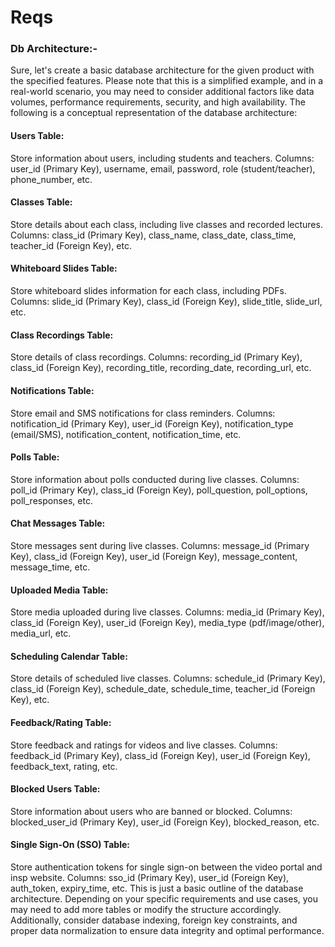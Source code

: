 


# Reqs


### Db Architecture:-

Sure, let's create a basic database architecture for the given product with the specified features. Please note that this is a simplified example, and in a real-world scenario, you may need to consider additional factors like data volumes, performance requirements, security, and high availability. The following is a conceptual representation of the database architecture:

#### Users Table:

Store information about users, including students and teachers.
Columns: user_id (Primary Key), username, email, password, role (student/teacher), phone_number, etc.


#### Classes Table:

Store details about each class, including live classes and recorded lectures.
Columns: class_id (Primary Key), class_name, class_date, class_time, teacher_id (Foreign Key), etc.


#### Whiteboard Slides Table:

Store whiteboard slides information for each class, including PDFs.
Columns: slide_id (Primary Key), class_id (Foreign Key), slide_title, slide_url, etc.


#### Class Recordings Table:

Store details of class recordings.
Columns: recording_id (Primary Key), class_id (Foreign Key), recording_title, recording_date, recording_url, etc.


#### Notifications Table:

Store email and SMS notifications for class reminders.
Columns: notification_id (Primary Key), user_id (Foreign Key), notification_type (email/SMS), notification_content, notification_time, etc.


#### Polls Table:

Store information about polls conducted during live classes.
Columns: poll_id (Primary Key), class_id (Foreign Key), poll_question, poll_options, poll_responses, etc.
#### Chat Messages Table:

Store messages sent during live classes.
Columns: message_id (Primary Key), class_id (Foreign Key), user_id (Foreign Key), message_content, message_time, etc.


#### Uploaded Media Table:

Store media uploaded during live classes.
Columns: media_id (Primary Key), class_id (Foreign Key), user_id (Foreign Key), media_type (pdf/image/other), media_url, etc.


#### Scheduling Calendar Table:

Store details of scheduled live classes.
Columns: schedule_id (Primary Key), class_id (Foreign Key), schedule_date, schedule_time, teacher_id (Foreign Key), etc.


#### Feedback/Rating Table:

Store feedback and ratings for videos and live classes.
Columns: feedback_id (Primary Key), class_id (Foreign Key), user_id (Foreign Key), feedback_text, rating, etc.
#### Blocked Users Table:

Store information about users who are banned or blocked.
Columns: blocked_user_id (Primary Key), user_id (Foreign Key), blocked_reason, etc.


#### Single Sign-On (SSO) Table:

Store authentication tokens for single sign-on between the video portal and insp website.
Columns: sso_id (Primary Key), user_id (Foreign Key), auth_token, expiry_time, etc.
This is just a basic outline of the database architecture. Depending on your specific requirements and use cases, you may need to add more tables or modify the structure accordingly. Additionally, consider database indexing, foreign key constraints, and proper data normalization to ensure data integrity and optimal performance.
































